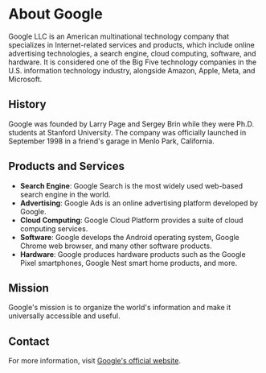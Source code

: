 # About Google

Google LLC is an American multinational technology company that specializes in Internet-related services and products, which include online advertising technologies, a search engine, cloud computing, software, and hardware. It is considered one of the Big Five technology companies in the U.S. information technology industry, alongside Amazon, Apple, Meta, and Microsoft.

## History

Google was founded by Larry Page and Sergey Brin while they were Ph.D. students at Stanford University. The company was officially launched in September 1998 in a friend's garage in Menlo Park, California.

## Products and Services

- **Search Engine**: Google Search is the most widely used web-based search engine in the world.
- **Advertising**: Google Ads is an online advertising platform developed by Google.
- **Cloud Computing**: Google Cloud Platform provides a suite of cloud computing services.
- **Software**: Google develops the Android operating system, Google Chrome web browser, and many other software products.
- **Hardware**: Google produces hardware products such as the Google Pixel smartphones, Google Nest smart home products, and more.

## Mission

Google's mission is to organize the world's information and make it universally accessible and useful.

## Contact

For more information, visit [Google's official website](https://www.google.com).

